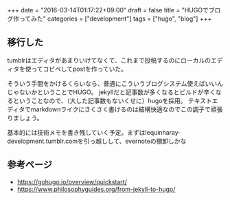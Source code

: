 +++
date = "2016-03-14T01:17:22+09:00"
draft = false
title = "HUGOでブログ作ってみた"
categories = ["development"]
tags = ["hugo", "blog"]
+++

## 移行した

tumblrはエディタがあまりいけてなくて、これまで投稿するのにローカルのエディタを使ってコピペしてpostを作っていた。

そういう手間をかけるくらいなら、普通にこういうブログシステム使えばいいんじゃないかということでHUGO。
jekyllだと記事数が多くなるとビルドが辛くなるということなので、（大した記事数もないくせに）hugoを採用。
テキストエディタでmarkdownライクにさくさく書けるのは結構快適なのでこの調子で頑張りましょう。

基本的には技術メモを書き残していく予定。まずはlequinharay-development.tumblr.comを引っ越しして、evernoteの棚卸しかな

## 参考ページ

* https://gohugo.io/overview/quickstart/
* https://www.philosophyguides.org/from-jekyll-to-hugo/